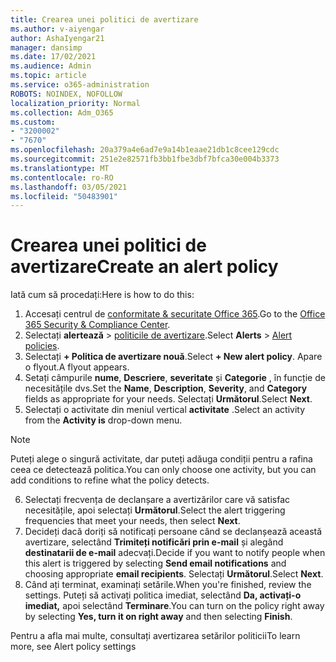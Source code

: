 ```yaml
---
title: Crearea unei politici de avertizare
ms.author: v-aiyengar
author: AshaIyengar21
manager: dansimp
ms.date: 17/02/2021
ms.audience: Admin
ms.topic: article
ms.service: o365-administration
ROBOTS: NOINDEX, NOFOLLOW
localization_priority: Normal
ms.collection: Adm_O365
ms.custom:
- "3200002"
- "7670"
ms.openlocfilehash: 20a379a4e6ad7e9a14b1eaae21db1c8cee129cdc
ms.sourcegitcommit: 251e2e82571fb3bb1fbe3dbf7bfca30e004b3373
ms.translationtype: MT
ms.contentlocale: ro-RO
ms.lasthandoff: 03/05/2021
ms.locfileid: "50483901"
---
```

# <a name="create-an-alert-policy"></a><span data-ttu-id="7d03b-102">Crearea unei politici de avertizare</span><span class="sxs-lookup"><span data-stu-id="7d03b-102">Create an alert policy</span></span>

<span data-ttu-id="7d03b-103">Iată cum să procedați:</span><span class="sxs-lookup"><span data-stu-id="7d03b-103">Here is how to do this:</span></span>

1. <span data-ttu-id="7d03b-104">Accesați centrul de [conformitate & securitate Office 365](https://go.microsoft.com/fwlink/p/?linkid=2077143).</span><span class="sxs-lookup"><span data-stu-id="7d03b-104">Go to the [Office 365 Security & Compliance Center](https://go.microsoft.com/fwlink/p/?linkid=2077143).</span></span>
1. <span data-ttu-id="7d03b-105">Selectați **alertează**  >  [politicile de avertizare](https://go.microsoft.com/fwlink/?linkid=2103208).</span><span class="sxs-lookup"><span data-stu-id="7d03b-105">Select **Alerts** > [Alert policies](https://go.microsoft.com/fwlink/?linkid=2103208).</span></span>
1. <span data-ttu-id="7d03b-106">Selectați **+ Politica de avertizare nouă**.</span><span class="sxs-lookup"><span data-stu-id="7d03b-106">Select **+ New alert policy**.</span></span> <span data-ttu-id="7d03b-107">Apare o flyout.</span><span class="sxs-lookup"><span data-stu-id="7d03b-107">A flyout appears.</span></span>
1. <span data-ttu-id="7d03b-108">Setați câmpurile **nume**, **Descriere**, **severitate** și **Categorie** , în funcție de necesitățile dvs.</span><span class="sxs-lookup"><span data-stu-id="7d03b-108">Set the **Name**, **Description**, **Severity**, and **Category** fields as appropriate for your needs.</span></span> <span data-ttu-id="7d03b-109">Selectați **Următorul**.</span><span class="sxs-lookup"><span data-stu-id="7d03b-109">Select **Next**.</span></span>
1. <span data-ttu-id="7d03b-110">Selectați o activitate din meniul vertical **activitate** .</span><span class="sxs-lookup"><span data-stu-id="7d03b-110">Select an activity from the **Activity is** drop-down menu.</span></span>
> [!NOTE]
>  <span data-ttu-id="7d03b-111">Puteți alege o singură activitate, dar puteți adăuga condiții pentru a rafina ceea ce detectează politica.</span><span class="sxs-lookup"><span data-stu-id="7d03b-111">You can only choose one activity, but you can add conditions to refine what the policy detects.</span></span>
6. <span data-ttu-id="7d03b-112">Selectați frecvența de declanșare a avertizărilor care vă satisfac necesitățile, apoi selectați **Următorul**.</span><span class="sxs-lookup"><span data-stu-id="7d03b-112">Select the alert triggering frequencies that meet your needs, then select **Next**.</span></span>
7. <span data-ttu-id="7d03b-113">Decideți dacă doriți să notificați persoane când se declanșează această avertizare, selectând **Trimiteți notificări prin e-mail** și alegând **destinatarii de e-mail** adecvați.</span><span class="sxs-lookup"><span data-stu-id="7d03b-113">Decide if you want to notify people when this alert is triggered by selecting **Send email notifications** and choosing appropriate **email recipients**.</span></span> <span data-ttu-id="7d03b-114">Selectați **Următorul**.</span><span class="sxs-lookup"><span data-stu-id="7d03b-114">Select **Next**.</span></span>
8. <span data-ttu-id="7d03b-115">Când ați terminat, examinați setările.</span><span class="sxs-lookup"><span data-stu-id="7d03b-115">When you're finished, review the settings.</span></span> <span data-ttu-id="7d03b-116">Puteți să activați politica imediat, selectând **Da, activați-o imediat,** apoi selectând **Terminare**.</span><span class="sxs-lookup"><span data-stu-id="7d03b-116">You can turn on the policy right away by selecting **Yes, turn it on right away** and then selecting **Finish**.</span></span>

<span data-ttu-id="7d03b-117">Pentru a afla mai multe, consultați avertizarea setărilor politicii</span><span class="sxs-lookup"><span data-stu-id="7d03b-117">To learn more, see Alert policy settings</span></span>

